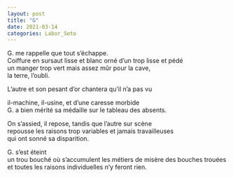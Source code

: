```yaml
---
layout: post
title: "G"
date: 2021-03-14
categories: Labor_Soto
---
```


G. me rappelle que tout s’échappe.  
Coiffure en sursaut lisse et blanc orné d’un trop lisse et pédé  
un manger trop vert mais assez mûr pour la cave,   
la terre, l’oubli.

L’autre et son pesant d’or chantera qu’il n’a pas vu

il-machine, il-usine, et d’une caresse morbide  
G. a bien mérité sa médaille sur le tableau des absents.

On s’assied, il repose, tandis que l’autre sur scène   
repousse les raisons trop variables et jamais travailleuses   
qui ont sonné sa disparition.

G. s’est éteint  
un trou bouché où s’accumulent les métiers de misère des bouches trouées et toutes les raisons individuelles n’y feront rien.
